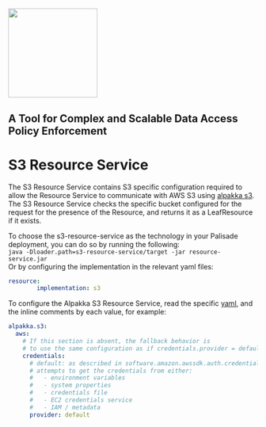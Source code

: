 <!---
Copyright 2018-2021 Crown Copyright

Licensed under the Apache License, Version 2.0 (the "License");
you may not use this file except in compliance with the License.
You may obtain a copy of the License at

  http://www.apache.org/licenses/LICENSE-2.0

Unless required by applicable law or agreed to in writing, software
distributed under the License is distributed on an "AS IS" BASIS,
WITHOUT WARRANTIES OR CONDITIONS OF ANY KIND, either express or implied.
See the License for the specific language governing permissions and
limitations under the License.
--->

# <img src="..logos/logo.svg" width="180">

## A Tool for Complex and Scalable Data Access Policy Enforcement

# S3 Resource Service

The S3 Resource Service contains S3 specific configuration required to allow the Resource Service to communicate with AWS S3 using [alpakka s3](https://doc.akka.io/docs/alpakka/current/s3.html).
The S3 Resource Service checks the specific bucket configured for the request for the presence of the Resource, and returns it as a LeafResource if it exists. 

To choose the s3-resource-service as the technology in your Palisade deployment, you can do so by running the following:  
```java -Dloader.path=s3-resource-service/target -jar resource-service.jar```  
Or by configuring the implementation in the relevant yaml files:
```yaml
resource:
        implementation: s3
```

To configure the Alpakka S3 Resource Service, read the specific [yaml](src/main/resources/application-s3.yaml), and the inline comments by each value, for example:
```yaml
alpakka.s3:
  aws:
    # If this section is absent, the fallback behavior is
    # to use the same configuration as if credentials.provider = default
    credentials:
      # default: as described in software.amazon.awssdk.auth.credentials.DefaultCredentialsProvider docs,
      # attempts to get the credentials from either:
      #   - environment variables
      #   - system properties
      #   - credentials file
      #   - EC2 credentials service
      #   - IAM / metadata
      provider: default
```